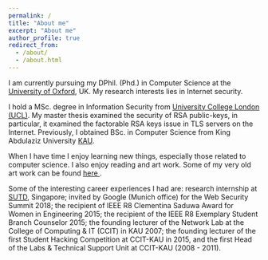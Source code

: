 ```yaml
---
permalink: /
title: "About me"
excerpt: "About me"
author_profile: true
redirect_from: 
  - /about/
  - /about.html
---
```

I am currently pursuing my DPhil. (Phd.) in Computer Science at the <a href="http://www.cs.ox.ac.uk">University of Oxford</a>, UK. My research interests lies in Internet security. 

I hold a MSc. degree in Information Security from <a href="http://www.cs.ucl.ac.uk/prospective_students/msc_information_security/">University College London (UCL)</a>. My master thesis examined the security of RSA public-keys, in particular, it examined the factorable RSA keys issue in TLS servers on the Internet. Previously, I obtained BSc. in Computer Science from King Abdulaziz University <a href="http://www.kau.edu.sa/home_ENGLISH.aspx">KAU</a>.

When I have time I enjoy learning new things, especially those related to computer science. I also enjoy reading and art work. Some of my very old art work can be found <a href="https://www.behance.net/ealashwali/">here </a>. 

Some of the interesting career experiences I had are: research internship at <a href="https://www.sutd.edu.sg">SUTD</a>, Singapore; invited by Google (Munich office) for the Web Security Summit 2018; the recipient of IEEE R8 Clementina Saduwa Award for Women in Engineering 2015; the recipient of the IEEE R8 Exemplary Student Branch Counselor 2015; the founding lecturer of the Network Lab at the College of Computing & IT (CCIT) in KAU 2007; the founding lecturer of the first Student Hacking Competition at CCIT-KAU in 2015, and the first Head of the Labs & Technical Support Unit at CCIT-KAU (2008 - 2011).

